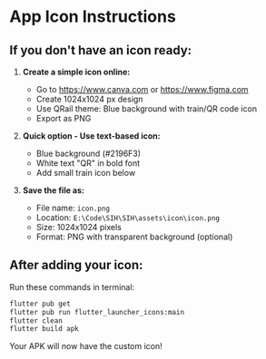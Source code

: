 # App Icon Instructions

## If you don't have an icon ready:

1. **Create a simple icon online:**
   - Go to https://www.canva.com or https://www.figma.com
   - Create 1024x1024 px design
   - Use QRail theme: Blue background with train/QR code icon
   - Export as PNG

2. **Quick option - Use text-based icon:**
   - Blue background (#2196F3)
   - White text "QR" in bold font
   - Add small train icon below

3. **Save the file as:**
   - File name: `icon.png`
   - Location: `E:\Code\SIH\SIH\assets\icon\icon.png`
   - Size: 1024x1024 pixels
   - Format: PNG with transparent background (optional)

## After adding your icon:

Run these commands in terminal:
```bash
flutter pub get
flutter pub run flutter_launcher_icons:main
flutter clean
flutter build apk
```

Your APK will now have the custom icon!